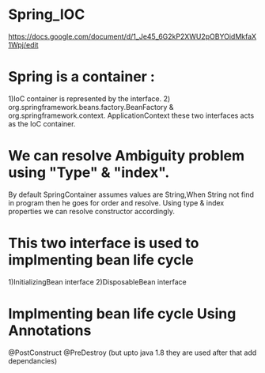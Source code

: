 # Spring_IOC

https://docs.google.com/document/d/1_Je45_6G2kP2XWU2pOBYOidMkfaX1Wpj/edit

# Spring is a container :
1)IoC container is represented by the interface. 
2) org.springframework.beans.factory.BeanFactory & org.springframework.context. ApplicationContext these two interfaces acts as the IoC container.

# We can resolve Ambiguity problem using "Type" & "index".
  By default SpringContainer assumes values are String,When String not find in program then he goes for order and resolve. Using type & index properties we can resolve constructor accordingly.
  
 # This two interface is used to implmenting bean life cycle 
  1)InitializingBean interface
  2)DisposableBean interface
  
 # Implmenting bean life cycle Using Annotations
   @PostConstruct
   @PreDestroy   (but upto java 1.8 they are used after that add dependancies)
